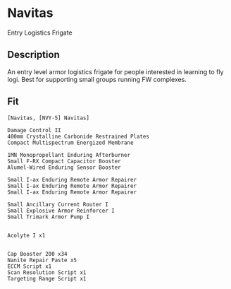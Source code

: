 # Navitas

Entry Logistics Frigate

## Description

An entry level armor logistics frigate for people interested in learning to fly logi. Best for supporting small groups running FW complexes.


## Fit

```
[Navitas, [NVY-5] Navitas]

Damage Control II
400mm Crystalline Carbonide Restrained Plates
Compact Multispectrum Energized Membrane

1MN Monopropellant Enduring Afterburner
Small F-RX Compact Capacitor Booster
Alumel-Wired Enduring Sensor Booster

Small I-ax Enduring Remote Armor Repairer
Small I-ax Enduring Remote Armor Repairer
Small I-ax Enduring Remote Armor Repairer

Small Ancillary Current Router I
Small Explosive Armor Reinforcer I
Small Trimark Armor Pump I


Acolyte I x1


Cap Booster 200 x34
Nanite Repair Paste x5
ECCM Script x1
Scan Resolution Script x1
Targeting Range Script x1
```
